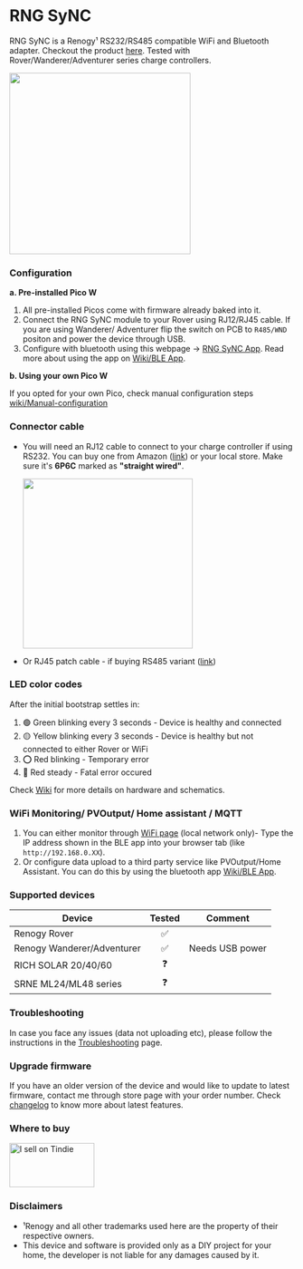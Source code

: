 # RNG SyNC
RNG SyNC is a Renogy¹ RS232/RS485 compatible  WiFi and Bluetooth adapter. Checkout the product [here](https://www.tindie.com/products/27955/). Tested with Rover/Wanderer/Adventurer series charge controllers.

<img src="https://github.com/user-attachments/assets/88e5e4ca-e196-4991-b366-596071b50a23" width="320px" />

### Configuration
**a. Pre-installed Pico W**
  1. All pre-installed Picos come with firmware already baked into it.
  2. Connect the RNG SyNC module to your Rover using RJ12/RJ45 cable. If you are using Wanderer/ Adventurer flip the switch on PCB to `R485/WND` positon and power the device through USB.
  3. Configure with bluetooth using this webpage -> [RNG SyNC App](https://thewestlabs.github.io/RNG-SyNC-doc/). Read more about using the app on [Wiki/BLE App](https://github.com/thewestlabs/RNG-SyNC-doc/wiki/BLE-App).

**b. Using your own Pico W**

If you opted for your own Pico, check manual configuration steps [wiki/Manual-configuration](https://github.com/thewestlabs/RNG-SyNC-doc/wiki/Manual-configuration)

### Connector cable

- You will need an RJ12 cable to connect to your charge controller if using RS232. You can buy one from Amazon ([link](https://www.amazon.com/dp/B08BHVF6XS)) or your local store. Make sure it's **6P6C** marked as **"straight wired"**.

  <img src=https://github.com/thewestlabs/RNG-SyNC-doc/assets/111796612/4d97e112-0234-42d0-9187-59e8e19c4cdc width=300px />

- Or RJ45 patch cable - if buying RS485 variant ([link](https://www.amazon.com/dp/B08J9CP1HC))

### LED color codes

After the initial bootstrap settles in:
  1. 🟢 Green blinking every 3 seconds - Device is healthy and connected
  2. 🟡 Yellow blinking every 3 seconds - Device is healthy but not connected to either Rover or WiFi
  3. ⭕ Red blinking - Temporary error
  4. 🔴 Red steady - Fatal error occured

Check [Wiki](https://github.com/thewestlabs/RNG-SyNC-doc/wiki) for more details on hardware and schematics. 

### WiFi Monitoring/ PVOutput/ Home assistant / MQTT
1. You can either monitor through [WiFi page](https://github.com/thewestlabs/RNG-SyNC-doc/wiki#wifi-monitoring) (local network only)- Type the IP address shown in the BLE app into your browser tab (like `http://192.168.0.XX`).
2. Or configure data upload to a third party service like PVOutput/Home Assistant. You can do this by using the bluetooth app [Wiki/BLE App](https://github.com/thewestlabs/RNG-SyNC-doc/wiki/BLE-App).

### Supported devices

| Device | Tested | Comment |
| -------- | :--------: | --------|
| Renogy Rover | ✅ |  |
| Renogy Wanderer/Adventurer | ✅ | Needs USB power |
| RICH SOLAR 20/40/60 | ❓ |  |
| SRNE ML24/ML48 series | ❓ |  |

### Troubleshooting
In case you face any issues (data not uploading etc), please follow the instructions in the [Troubleshooting](https://github.com/thewestlabs/RNG-SyNC-doc/wiki/Troubleshooting) page.

### Upgrade firmware
If you have an older version of the device and would like to update to latest firmware, contact me through store page with your order number. Check [changelog](https://github.com/thewestlabs/RNG-SyNC-doc/wiki/Micropython-Changelog) to know more about latest features.

### Where to buy
<a href="https://www.tindie.com/stores/westlabs/?ref=offsite_badges&utm_medium=badges&utm_campaign=badge_medium"><img src="https://d2ss6ovg47m0r5.cloudfront.net/badges/tindie-mediums.png" alt="I sell on Tindie" width="150" height="78"></a>


### Disclaimers
- ¹Renogy and all other trademarks used here are the property of their respective owners.
- This device and software is provided only as a DIY project for your home, the developer is not liable for any damages caused by it.
